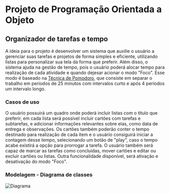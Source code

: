 # Projeto de Programação Orientada a Objeto

## Organizador de tarefas e tempo

A ideia para o projeto é desenvolver um sistema que auxilie o usuário a gerenciar suas tarefas e projetos de forma simples e eficiente, utilizando listas para personalizar sua tela da forma que preferir. Além disso, o sistema ajuda na gestão de tempo, pois o usuário poderá alocar tempo para realização de cada atividade e quando dejesar acionar o modo "Foco". Esse modo é baseado na [Técnica de Pomodoro](https://www.napratica.org.br/pomodoro/), que consiste em separar o trabalho em períodos de 25 minutos com intervalos curto e após 4 períodos um intervalo longo. 

### Casos de uso

O usuário possuirá um quadro onde poderá incluir listas com o título que preferir, em cada lista será possível incluir cartões com tarefas e subtarefas, e adicionar informações relevantes sobre elas, como data de entrega e observações. Os cartões também poderão conter o tempo destinado para realização de cada item e o usuário consiguirá iniciar a contagem desse tempo, selecionando um botão de "play", caso o tempo acabe existirá a opção para prorrogar a tarefa. O usuário também será capaz de marcar as tarefas como concluídas, mover cartões e editar ou excluir cartões ou listas. Outra funcionalidade disponível, será ativação e desativação do modo "Foco".

### Modelagem - Diagrama de classes

![Diagrama](...\DiagramaClasses.png)
